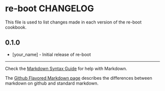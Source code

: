 re-boot CHANGELOG
=================

This file is used to list changes made in each version of the re-boot cookbook.

0.1.0
-----
- [your_name] - Initial release of re-boot

- - -
Check the [Markdown Syntax Guide](http://daringfireball.net/projects/markdown/syntax) for help with Markdown.

The [Github Flavored Markdown page](http://github.github.com/github-flavored-markdown/) describes the differences between markdown on github and standard markdown.
